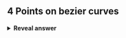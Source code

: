 ## 4 Points on bezier curves
<details>
<summary><b>Reveal answer</b></summary>
- Basis functions are global, non local control of the curve (every point contributes)<br>- Curve exists inside a convex hull<br>- Efficient recursive computation (De Casteljau's Algorihtm)<br>- Complex curves can be constructed from multiple segments
</details>

